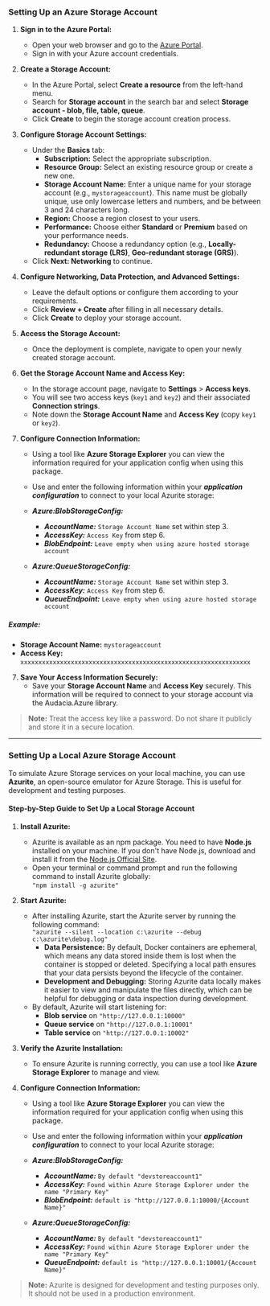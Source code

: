 ### Setting Up an Azure Storage Account

1. **Sign in to the Azure Portal:**
   - Open your web browser and go to the [Azure Portal](https://portal.azure.com).
   - Sign in with your Azure account credentials.

2. **Create a Storage Account:**
   - In the Azure Portal, select **Create a resource** from the left-hand menu.
   - Search for **Storage account** in the search bar and select **Storage account - blob, file, table, queue**.
   - Click **Create** to begin the storage account creation process.

3. **Configure Storage Account Settings:**
   - Under the **Basics** tab:
     - **Subscription:** Select the appropriate subscription.
     - **Resource Group:** Select an existing resource group or create a new one.
     - **Storage Account Name:** Enter a unique name for your storage account (e.g., `mystorageaccount`). This name must be globally unique, use only lowercase letters and numbers, and be between 3 and 24 characters long.
     - **Region:** Choose a region closest to your users.
     - **Performance:** Choose either **Standard** or **Premium** based on your performance needs.
     - **Redundancy:** Choose a redundancy option (e.g., **Locally-redundant storage (LRS)**, **Geo-redundant storage (GRS)**).
   - Click **Next: Networking** to continue.

4. **Configure Networking, Data Protection, and Advanced Settings:**
   - Leave the default options or configure them according to your requirements.
   - Click **Review + Create** after filling in all necessary details.
   - Click **Create** to deploy your storage account.

5. **Access the Storage Account:**
   - Once the deployment is complete, navigate to open your newly created storage account.

6. **Get the Storage Account Name and Access Key:**
   - In the storage account page, navigate to **Settings** > **Access keys**.
   - You will see two access keys (`key1` and `key2`) and their associated **Connection strings**.
   - Note down the **Storage Account Name** and **Access Key** (copy `key1` or `key2`).

7. **Configure Connection Information:**
   - Using a tool like **Azure Storage Explorer** you can view the information required for your application config when using this package.

   - Use and enter the following information within your ***application configuration*** to connect to your local Azurite storage:

   - ***Azure:BlobStorageConfig:***
        - ***AccountName:*** `Storage Account Name` set within step 3.
        - ***AccessKey:*** `Access Key` from step 6.
        - ***BlobEndpoint:*** `Leave empty when using azure hosted storage account`

   - ***Azure:QueueStorageConfig:***
        - ***AccountName:*** `Storage Account Name` set within step 3.
        - ***AccessKey:*** `Access Key` from step 6.
        - ***QueueEndpoint:*** `Leave empty when using azure hosted storage account`

##### Example:

- **Storage Account Name:** `mystorageaccount`
- **Access Key:** `xxxxxxxxxxxxxxxxxxxxxxxxxxxxxxxxxxxxxxxxxxxxxxxxxxxxxxxxxxxxxxxx`

7. **Save Your Access Information Securely:**
   - Save your **Storage Account Name** and **Access Key** securely. This information will be required to connect to your storage account via the Audacia.Azure library.

> **Note:** Treat the access key like a password. Do not share it publicly and store it in a secure location.

---

### Setting Up a Local Azure Storage Account

To simulate Azure Storage services on your local machine, you can use **Azurite**, an open-source emulator for Azure Storage. This is useful for development and testing purposes.

#### Step-by-Step Guide to Set Up a Local Storage Account

1. **Install Azurite:**
   - Azurite is available as an npm package. You need to have **Node.js** installed on your machine. If you don't have Node.js, download and install it from the [Node.js Official Site](https://nodejs.org).
   - Open your terminal or command prompt and run the following command to install Azurite globally:  
   `"npm install -g azurite"`

2. **Start Azurite:**
   - After installing Azurite, start the Azurite server by running the following command:  
   `"azurite --silent --location c:\azurite --debug c:\azurite\debug.log"`
        - **Data Persistence:** By default, Docker containers are ephemeral, which means any data stored inside them is lost when the container is stopped or deleted. Specifying a local path ensures that your data persists beyond the lifecycle of the container.
        - **Development and Debugging:** Storing Azurite data locally makes it easier to view and manipulate the files directly, which can be helpful for debugging or data inspection during development.
   - By default, Azurite will start listening for:
     - **Blob service** on `"http://127.0.0.1:10000"`
     - **Queue service** on `"http://127.0.0.1:10001"`
     - **Table service** on `"http://127.0.0.1:10002"`

3. **Verify the Azurite Installation:**
   - To ensure Azurite is running correctly, you can use a tool like **Azure Storage Explorer** to manage and view.

4. **Configure Connection Information:**
   - Using a tool like **Azure Storage Explorer** you can view the information required for your application config when using this package.

   - Use and enter the following information within your ***application configuration*** to connect to your local Azurite storage:

   - ***Azure:BlobStorageConfig:***
        - ***AccountName:*** `By default "devstoreaccount1"`
        - ***AccessKey:*** `Found within Azure Storage Explorer under the name "Primary Key"`
        - ***BlobEndpoint:*** `default is "http://127.0.0.1:10000/{Account Name}"`

   - ***Azure:QueueStorageConfig:***
        - ***AccountName:*** `By default "devstoreaccount1"`
        - ***AccessKey:*** `Found within Azure Storage Explorer under the name "Primary Key"`
        - ***QueueEndpoint:*** `default is "http://127.0.0.1:10001/{Account Name}"`

> **Note:** Azurite is designed for development and testing purposes only. It should not be used in a production environment.
